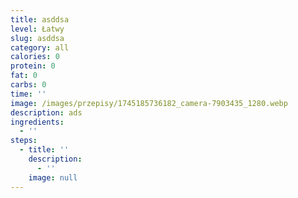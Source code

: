 ```yaml
---
title: asddsa
level: Łatwy
slug: asddsa
category: all
calories: 0
protein: 0
fat: 0
carbs: 0
time: ''
image: /images/przepisy/1745185736182_camera-7903435_1280.webp
description: ads
ingredients:
  - ''
steps:
  - title: ''
    description:
      - ''
    image: null
---
```


